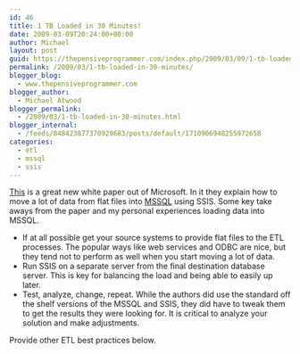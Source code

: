 ```yaml
---
id: 46
title: 1 TB Loaded in 30 Minutes!
date: 2009-03-09T20:24:00+00:00
author: Michael
layout: post
guid: https://thepensiveprogrammer.com/index.php/2009/03/09/1-tb-loaded-in-30-minutes/
permalink: /2009/03/1-tb-loaded-in-30-minutes/
blogger_blog:
  - www.thepensiveprogrammer.com
blogger_author:
  - Michael Atwood
blogger_permalink:
  - /2009/03/1-tb-loaded-in-30-minutes.html
blogger_internal:
  - /feeds/848423877370929683/posts/default/1710906948255972658
categories:
  - etl
  - mssql
  - ssis
---
```

[This](http://msdn.microsoft.com/en-us/library/dd537533.aspx) is a great new white paper out of Microsoft. In it they explain how to move a lot of data from flat files into [MSSQL](http://www.microsoft.com/sqlserver/2008/en/us/default.aspx) using SSIS. Some key take aways from the paper and my personal experiences loading data into MSSQL.

  * If at all possible get your source systems to provide flat files to the ETL processes. The popular ways like web services and ODBC are nice, but they tend not to perform as well when you start moving a lot of data.
  * Run SSIS on a separate server from the final destination database server. This is key for balancing the load and being able to easily up later.
  * Test, analyze, change, repeat. While the authors did use the standard off the shelf versions of the MSSQL and SSIS, they did have to tweak them to get the results they were looking for. It is critical to analyze your solution and make adjustments.

Provide other ETL best practices below.